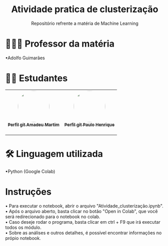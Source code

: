 <h1 align="center">Atividade pratica de clusterização </h1>
<p align="center"> Repositório refrente a matéria de Machine Learning</p>
<h1>👨🏽‍🏫 Professor da matéria</h1>
<p>  •Adolfo Guimarães</p>
<h1>👨‍💻 Estudantes</h1>
<p>
  <table>
  <tr>
    <td align="center"><a href="https://github.com/amadeu100401"><img style="border-radius: 50%;" src="https://avatars.githubusercontent.com/u/54649985?v=4" width="100px;" alt=""/><br /><sub><b>Perfil git Amadeu Martim</b></sub></a><br /><a href="https://rocketseat.com.br/" title="Rocketseat"></a><br/></td> <td align="center"><a href="https://github.com/PauloMBittencourt"><img style="border-radius: 50%;" src="https://avatars.githubusercontent.com/u/54875444?v=4" width="100px;" alt=""/><br /><sub><b>Perfil git Paulo Henrique</b></sub></a><br /><a href="https://rocketseat.com.br/" title="Rocketseat"></a><br/></td>
  </tr>
</table>
</p>
<h1> 🛠 Linguagem utilizada</h1>
<p>
  •Python (Google Colab)
</p>
<p>
  <h1>Instruções</h1>
  • Para executar o notebook, abrir o arquivo "Atividade_clusterização.ipynb".
  </br>• Após o arquivo aberto, basta clicar no botão "Open in Colab", que você será redirecionado para o notebook no colab. 
  </br>• Caso deseje rodar o programa, basta clicar em ctrl + F9 que irá executar todos os módulo. 
  </br>• Sobre as análises e outros detalhes, é possível encontrar informações no própio notebook. 
</p>

